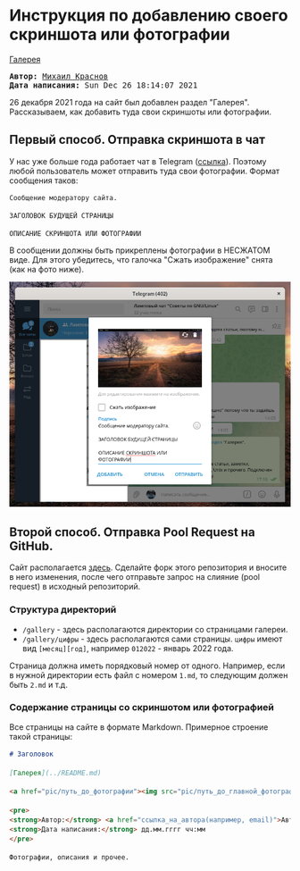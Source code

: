 # Инструкция по добавлению своего скриншота или фотографии

[Галерея](README.md)

<pre>
<strong>Автор:</strong> <a href='/LinuxSovet/Group/authors.d/Linuxoid85.html'>Михаил Краснов</a>
<strong>Дата написания:</strong> Sun Dec 26 18:14:07 2021
</pre>

26 декабря 2021 года на сайт был добавлен раздел "Галерея". Рассказываем, как добавить туда свои скриншоты или фотографии.

## Первый способ. Отправка скриншота в чат

У нас уже больше года работает чат в Telegram ([ссылка](t.me/linuxsovet_chat)). Поэтому любой пользователь может отправить туда свои фотографии. Формат сообщения таков:

```
Сообщение модератору сайта.

ЗАГОЛОВОК БУДУЩЕЙ СТРАНИЦЫ

ОПИСАНИЕ СКРИНШОТА ИЛИ ФОТОГРАФИИ
```

В сообщении должны быть прикреплены фотографии в НЕСЖАТОМ виде. Для этого убедитесь, что галочка "Сжать изображение" снята (как на фото ниже).

![](pic/1.png)

## Второй способ. Отправка Pool Request на GitHub.

Сайт располагается [здесь](https://github.com/Linuxoid85/LinuxSovet). Сделайте форк этого репозитория и вносите в него изменения, после чего отправьте запрос на слияние (pool request) в исходный репозиторий.

### Структура директорий

* `/gallery` - здесь располагаются директории со страницами галереи.
* `/gallery/цифры` - здесь располагаются сами страницы. `цифры` имеют вид `[месяц][год]`, например `012022` - январь 2022 года.

Страница должна иметь порядковый номер от одного. Например, если в нужной директории есть файл с номером `1.md`, то следующим должен быть `2.md` и т.д.

### Содержание страницы со скриншотом или фотографией

Все страницы на сайте в формате Markdown. Примерное строение такой страницы:

```markdown
# Заголовок

[Галерея](../README.md)

<a href="pic/путь_до_фотографии"><img src="pic/путь_до_главной_фотографии (которая является иллюстрацией и preview страницы)" width="455" height="256"></a>

<pre>
<strong>Автор:</strong> <a href="ссылка_на_автора(например, email)">Автор</a>
<strong>Дата написания:</strong> дд.мм.гггг чч:мм
</pre>

Фотографии, описания и прочее.
```
